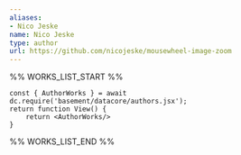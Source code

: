 ```yaml
---
aliases:
- Nico Jeske
name: Nico Jeske
type: author
url: https://github.com/nicojeske/mousewheel-image-zoom
---
```



%% WORKS_LIST_START %%

```datacorejsx
const { AuthorWorks } = await dc.require('basement/datacore/authors.jsx');
return function View() {
    return <AuthorWorks/>
}
```
%% WORKS_LIST_END %%